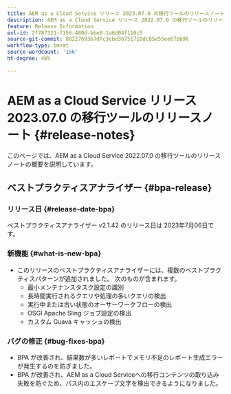 ```yaml
---
title: AEM as a Cloud Service リリース 2023.07.0 の移行ツールのリリースノート
description: AEM as a Cloud Service リリース 2022.07.0 の移行ツールのリリースノート
feature: Release Information
exl-id: 2f787321-f156-480d-bbe8-1a6d04f110c5
source-git-commit: 88227693b7dfc3cbd30751718dc85e55ee67bb96
workflow-type: tm+mt
source-wordcount: '156'
ht-degree: 46%

---
```


# AEM as a Cloud Service リリース 2023.07.0 の移行ツールのリリースノート {#release-notes}

このページでは、AEM as a Cloud Service 2022.07.0 の移行ツールのリリースノートの概要を説明しています。

## ベストプラクティスアナライザー {#bpa-release}

### リリース日 {#release-date-bpa}

ベストプラクティスアナライザー v2.1.42 のリリース日は 2023年7月06日です。

### 新機能 {#what-is-new-bpa}

* このリリースのベストプラクティスアナライザーには、複数のベストプラクティスパターンが追加されました。 次のものが含まれます。
   * 最小メンテナンスタスク設定の識別
   * 長時間実行されるクエリや処理の多いクエリの検出
   * 実行中または古い状態のオーサーワークフローの検出
   * OSGI Apache Sling ジョブ設定の検出
   * カスタム Guava キャッシュの検出

### バグの修正 {#bug-fixes-bpa}

* BPA が改善され、結果数が多いレポートでメモリ不足のレポート生成エラーが発生するのを防ぎました。
* BPA が改善され、AEM as a Cloud Serviceへの移行コンテンツの取り込み失敗を防ぐため、パス内のエスケープ文字を検出できるようになりました。


